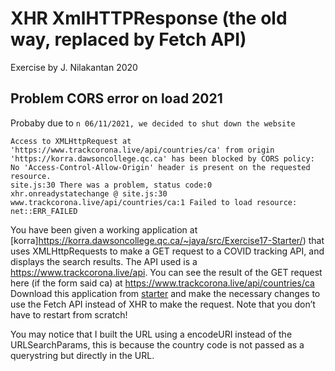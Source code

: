 # XHR XmlHTTPResponse (the old way, replaced by Fetch API)

Exercise by J. Nilakantan 2020 

## Problem CORS error on load 2021

Probaby due to `n 06/11/2021, we decided to shut down the website` 

```
Access to XMLHttpRequest at 'https://www.trackcorona.live/api/countries/ca' from origin 'https://korra.dawsoncollege.qc.ca' has been blocked by CORS policy: No 'Access-Control-Allow-Origin' header is present on the requested resource.
site.js:30 There was a problem, status code:0
xhr.onreadystatechange @ site.js:30
www.trackcorona.live/api/countries/ca:1 Failed to load resource: net::ERR_FAILED
```

You have been given a working application at [korra]https://korra.dawsoncollege.qc.ca/~jaya/src/Exercise17-Starter/) that uses XMLHttpRequests to make a GET request to a COVID tracking API, and displays the search results. 
The API used is a https://www.trackcorona.live/api. You can see the result of the GET request here (if the form said ca) at https://www.trackcorona.live/api/countries/ca 
Download this application from [starter](starter/) and make the necessary changes to use the Fetch API instead of XHR to make the request. Note that you don’t have to restart from scratch! 

You may notice that I built the URL using a encodeURI instead of the URLSearchParams, this is because the country code is not passed as a querystring but directly in the URL.
